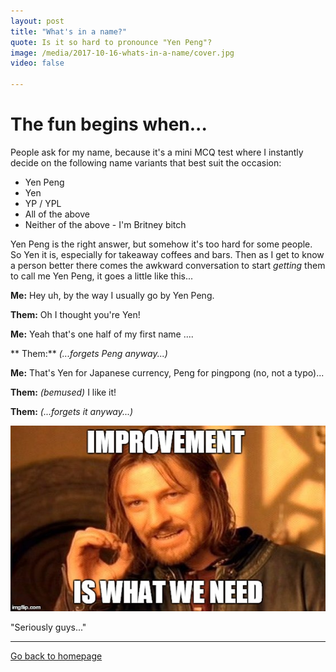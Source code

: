 ```yaml
---
layout: post
title: "What's in a name?"
quote: Is it so hard to pronounce "Yen Peng"?
image: /media/2017-10-16-whats-in-a-name/cover.jpg
video: false

---
```

# The fun begins when...

People ask for my name, because it's a mini MCQ test where I instantly decide on the following name variants that best suit the occasion:

* Yen Peng
* Yen
* YP / YPL
* All of the above
* Neither of the above - I'm Britney bitch


Yen Peng is the right answer, but somehow it's too hard for some people. So Yen it is, especially for takeaway coffees and bars. Then as I get to know a person better there comes the awkward conversation to start *getting* them to call me Yen Peng, it goes a little like this...

**Me:** Hey uh, by the way I usually go by Yen Peng.

**Them:** Oh I thought you're Yen!

**Me:** Yeah that's one half of my first name ....

** Them:** *(...forgets Peng anyway...)*

**Me:** That's Yen for Japanese currency, Peng for pingpong (no, not a typo)...

**Them:** *(bemused)* I like it! 

**Them:** *(...forgets it anyway...)*

![](/media/2017-10-16-whats-in-a-name/improvement.jpg)

"Seriously guys..."

-----
[Go back to homepage](http://yenpeng.github.io/)
